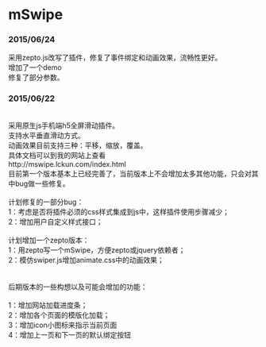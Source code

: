 # mSwipe
<h3>2015/06/24</h3>

采用zepto.js改写了插件，修复了事件绑定和动画效果，流畅性更好。<br>
增加了一个demo<br>
修复了部分参数。<br>

<h3>2015/06/22</h3>
<br>
采用原生js手机端h5全屏滑动插件。
<br>
支持水平垂直滑动方式。
<br>
动画效果目前支持三种：平移，缩放，覆盖。
<br>
具体文档可以到我的网站上查看<br>
http://mswipe.lckun.com/index.html
<br>
目前第一个版本基本上已经完善了，当前版本上不会增加太多其他功能，只会对其中bug做一些修复。<br>
<br>
计划修复的一部分bug：<br>
1：考虑是否将插件必须的css样式集成到js中，这样插件使用步骤减少；<br>
2：增加用户自定义样式接口；<br>
<br>
计划增加一个zepto版本：<br>
1：用zepto写一个mSwipe，方便zepto或jquery依赖者；<br>
2：模仿swiper.js增加animate.css中的动画效果；<br>
<br>
<br>
后期版本的一些构想以及可能会增加的功能：<br>
<br>
1：增加网站加载进度条；<br>
2：增加各个页面的模版化加载；<br>
3：增加icon小图标来指示当前页面<br>
4：增加上一页和下一页的默认绑定按钮

